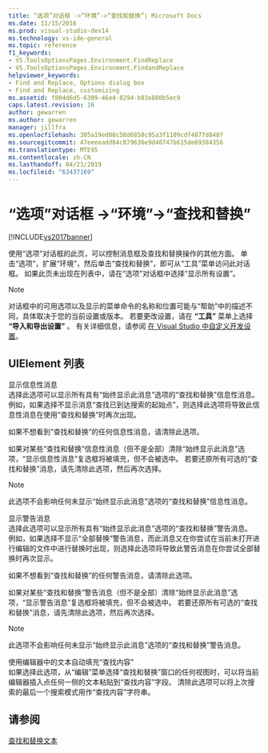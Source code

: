 ```yaml
---
title: “选项”对话框 ->“环境”->“查找和替换”| Microsoft Docs
ms.date: 11/15/2016
ms.prod: visual-studio-dev14
ms.technology: vs-ide-general
ms.topic: reference
f1_keywords:
- VS.ToolsOptionsPages.Environment.FindReplace
- VS.ToolsOptionsPages.Environment.FindandReplace
helpviewer_keywords:
- Find and Replace, Options dialog box
- Find and Replace, customizing
ms.assetid: f804d6d5-6309-46e4-8294-b83e880b5ec9
caps.latest.revision: 16
author: gewarren
ms.author: gewarren
manager: jillfra
ms.openlocfilehash: 305a19ed08c58d6858c95a3f1109cdf4877d848f
ms.sourcegitcommit: 47eeeeadd84c879636e9d48747b615de69384356
ms.translationtype: MTE95
ms.contentlocale: zh-CN
ms.lasthandoff: 04/23/2019
ms.locfileid: "63437169"
---
```

# <a name="find-and-replace-environment-options-dialog-box"></a>“选项”对话框 ->“环境”->“查找和替换”
[!INCLUDE[vs2017banner](../../includes/vs2017banner.md)]

使用“选项”对话框的此页，可以控制消息框及查找和替换操作的其他方面。 单击“选项”，扩展“环境”，然后单击“查找和替换”，即可从“工具”菜单访问此对话框。 如果此页未出现在列表中，请在“选项”对话框中选择“显示所有设置”。  
  
> [!NOTE]
> 对话框中的可用选项以及显示的菜单命令的名称和位置可能与“帮助”中的描述不同，具体取决于您的当前设置或版本。 若要更改设置，请在 **“工具”** 菜单上选择 **“导入和导出设置”** 。 有关详细信息，请参阅 [在 Visual Studio 中自定义开发设置](http://msdn.microsoft.com/22c4debb-4e31-47a8-8f19-16f328d7dcd3)。  
  
## <a name="uielement-list"></a>UIElement 列表  
 显示信息性消息  
 选择此选项可以显示所有具有“始终显示此消息”选项的“查找和替换”信息性消息。 例如，如果选择不显示消息“查找已到达搜索的起始点”，则选择此选项将导致此信息性消息在使用“查找和替换”时再次出现。  
  
 如果不想看到“查找和替换”的任何信息性消息，请清除此选项。  
  
 如果对某些“查找和替换”信息性消息（但不是全部）清除“始终显示此消息”选项，“显示信息性消息”复选框将被填充，但不会被选中。 若要还原所有可选的“查找和替换”消息，请先清除此选项，然后再次选择。  
  
> [!NOTE]
> 此选项不会影响任何未显示“始终显示此消息”选项的“查找和替换”信息性消息。  
  
 显示警告消息  
 选择此选项可以显示所有具有“始终显示此消息”选项的“查找和替换”警告消息。 例如，如果选择不显示“全部替换”警告消息，而此消息又在你尝试在当前未打开进行编辑的文件中进行替换时出现，则选择此选项将导致此警告消息在你尝试全部替换时再次显示。  
  
 如果不想看到“查找和替换”的任何警告消息，请清除此选项。  
  
 如果对某些“查找和替换”警告消息（但不是全部）清除“始终显示此消息”选项，“显示警告消息”复选框将被填充，但不会被选中。 若要还原所有可选的“查找和替换”消息，请先清除此选项，然后再次选择。  
  
> [!NOTE]
> 此选项不会影响任何未显示“始终显示此消息”选项的“查找和替换”警告消息。  
  
 使用编辑器中的文本自动填充“查找内容”  
 如果选择此选项，从“编辑”菜单选择“查找和替换”窗口的任何视图时，可以将当前编辑器插入点任何一侧的文本粘贴到“查找内容”字段。 清除此选项可以将上次搜索的最后一个搜索模式用作“查找内容”字符串。  
  
## <a name="see-also"></a>请参阅  
 [查找和替换文本](../../ide/finding-and-replacing-text.md)
